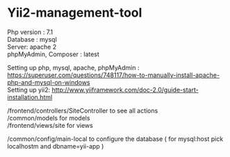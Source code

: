 # Yii2-management-tool

Php version : 7.1 <br />
Database : mysql <br />
Server: apache 2 <br />
phpMyAdmin, Composer : latest <br />

Setting up php, mysql, apache, phpMyAdmin : https://superuser.com/questions/748117/how-to-manually-install-apache-php-and-mysql-on-windows <br />
Setting up yii2: http://www.yiiframework.com/doc-2.0/guide-start-installation.html <br />

/frontend/controllers/SiteController to see all actions <br />
/common/models for models <br />
/frontend/views/site for views <br />

/common/config/main-local to configure the database ( for mysql:host pick localhostm and dbname=yii-app )

